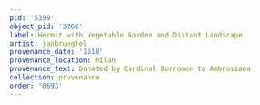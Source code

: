 ```yaml
---
pid: '5399'
object_pid: '3266'
label: Hermit with Vegetable Garden and Distant Landscape
artist: janbrueghel
provenance_date: '1618'
provenance_location: Milan
provenance_text: Donated by Cardinal Borromeo to Ambrosiana
collection: provenance
order: '0693'
---
```

